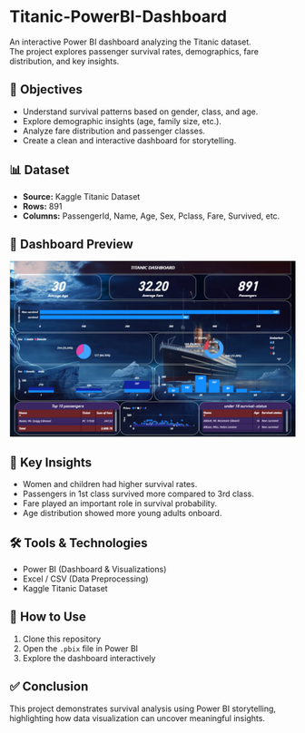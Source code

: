 # Titanic-PowerBI-Dashboard

An interactive Power BI dashboard analyzing the Titanic dataset.  
The project explores passenger survival rates, demographics, fare distribution, and key insights.

## 🎯 Objectives
- Understand survival patterns based on gender, class, and age.  
- Explore demographic insights (age, family size, etc.).  
- Analyze fare distribution and passenger classes.  
- Create a clean and interactive dashboard for storytelling.


## 📊 Dataset
- **Source:** Kaggle Titanic Dataset  
- **Rows:** 891  
- **Columns:** PassengerId, Name, Age, Sex, Pclass, Fare, Survived, etc.

## 📸 Dashboard Preview

![Titanic Dashboard](Titanic_Dashboard_Screenshot/Titanic_Dashboard_Screenshot.png)

## 🔑 Key Insights
- Women and children had higher survival rates.  
- Passengers in 1st class survived more compared to 3rd class.  
- Fare played an important role in survival probability.  
- Age distribution showed more young adults onboard.

## 🛠️ Tools & Technologies
- Power BI (Dashboard & Visualizations)  
- Excel / CSV (Data Preprocessing)  
- Kaggle Titanic Dataset
  
## 📂 How to Use
1. Clone this repository  
2. Open the `.pbix` file in Power BI  
3. Explore the dashboard interactively

## ✅ Conclusion
This project demonstrates survival analysis using Power BI storytelling,  
highlighting how data visualization can uncover meaningful insights.




 
